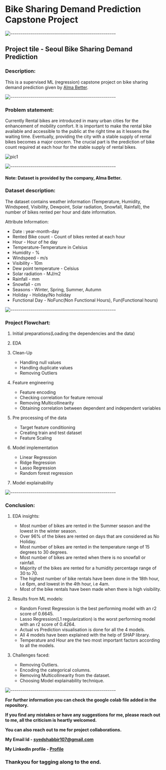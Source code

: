 # Bike Sharing Demand Prediction Capstone Project

![-----------------------------------------------------](https://raw.githubusercontent.com/andreasbm/readme/master/assets/lines/rainbow.png)

## Project tile - Seoul Bike Sharing Demand Prediction

### <b>Description:</b> 
This is a supervised ML (regression) capstone project on bike sharing demand prediction given by [Alma Better](https://www.almabetter.com/).

![-----------------------------------------------------](https://raw.githubusercontent.com/andreasbm/readme/master/assets/lines/rainbow.png)

### <b>Problem statement:</b>
Currently Rental bikes are introduced in many urban cities for the enhancement of mobility comfort. It is important to make the rental bike available and accessible to the public at the right time as it lessens the waiting time. Eventually, providing the city with a stable supply of rental bikes becomes a major concern. The crucial part is the prediction of bike count required at each hour for the stable supply of rental bikes.

![pic1](https://user-images.githubusercontent.com/85065799/200127764-29477a72-21b9-4bc8-97cd-6bb650395442.jpg)

![-----------------------------------------------------](https://raw.githubusercontent.com/andreasbm/readme/master/assets/lines/rainbow.png)

#### <b>Note:</b> Dataset is provided by the company, Alma Better.

### <b>Dataset description:</b> 
The dataset contains weather information (Temperature, Humidity, Windspeed, Visibility, Dewpoint, Solar radiation, Snowfall, Rainfall), the number of bikes rented per hour and date information.

Attribute Information:
* Date : year-month-day
* Rented Bike count - Count of bikes rented at each hour
* Hour - Hour of he day
* Temperature-Temperature in Celsius
* Humidity - %
* Windspeed - m/s
* Visibility - 10m
* Dew point temperature - Celsius
* Solar radiation - MJ/m2
* Rainfall - mm
* Snowfall - cm
* Seasons - Winter, Spring, Summer, Autumn
* Holiday - Holiday/No holiday
* Functional Day - NoFunc(Non Functional Hours), Fun(Functional hours)

![-----------------------------------------------------](https://raw.githubusercontent.com/andreasbm/readme/master/assets/lines/rainbow.png)

### <b>Project Flowchart:</b>
1. Initial preparations(Loading the dependencies and the data)

2. EDA 

3. Clean-Up
     * Handling null values
     * Handling duplicate values
     * Removing Outliers

4. Feature engineering
     * Feature encoding
     * Checking correlation for feature removal
     * Removing Multicollinearity
     * Obtaining correlation between dependent and independent variables
     
5. Pre processing of the data
     * Target feature conditioning
     * Creating train and test dataset
     * Feature Scaling
    
6. Model implementation 
     * Linear Regression
     * Ridge Regression
     * Lasso Regression
     * Random forest regression

7. Model explainability

![-----------------------------------------------------](https://raw.githubusercontent.com/andreasbm/readme/master/assets/lines/rainbow.png)

### <b>Conclusion:</b>

1. EDA insights:
     * Most number of bikes are rented in the Summer season and the lowest in the winter season.
     * Over 96% of the bikes are rented on days that are considered as No Holiday.
     * Most number of bikes are rented in the temperature range of 15 degrees to 30 degrees.
     * Most number of bikes are rented when there is no snowfall or rainfall.
     * Majority of the bikes are rented for a humidity percentage range of 30 to 70.
     * The highest number of bike rentals have been done in the 18th hour, i.e 6pm, and lowest in the 4th hour, i.e 4am.
     * Most of the bike rentals have been made when there is high visibility.

2. Results from ML models:
     * Random Forest Regression is the best performing model with an r2 score of 0.6645.
     * Lasso Regression(L1 regularization) is the worst performing model with an r2 score of 0.4264.
     * Actual vs Prediction visualisation is done for all the 4 models.
     * All 4 models have been explained with the help of SHAP library.
     * Temperature and Hour are the two most important factors according to all the models.

3. Challenges faced:
     * Removing Outliers.
     * Encoding the categorical columns.
     * Removing Multicollinearity from the dataset.
     * Choosing Model explainability technique.

![-----------------------------------------------------](https://raw.githubusercontent.com/andreasbm/readme/master/assets/lines/rainbow.png)

<b> For further information you can check the google colab file added in the repository. 

If you find any mistakes or have any suggestions for me, please reach out to me, all the criticism is heartly welcomed.

You can also reach out to me for project collaborations.

My Email Id - <u>syedshabbir107@gmail.com</u>

My LinkedIn profile - [Profile](https://www.linkedin.com/in/syed-adnan-s-2b899b228/)</b>

### Thankyou for tagging along to the end.

